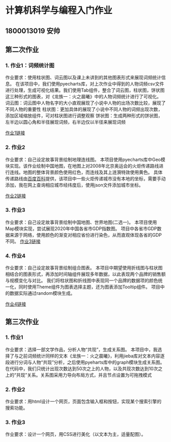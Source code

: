 # 计算机科学与编程入门作业
## 1800013019 安帅

## 第二次作业

### 1. 作业1：词频统计图

作业要求：使用柱状图、词云图以及课上未讲到的其他图表形式来展现词频统计信息。
在该项目中，我们使用pyecharts库，对上次作业中得到的人物词频csv文件进行处理，生成可视化结果。我们使用Tab组件，整合了词云图，柱状图，饼状图这三种形式的图表，对《龙族一：火之晨曦》中的人物词频统计进行了可视化。
词云图：词云图中人物名字的大小直观展现了小说中人物的出场次数比较，展现了不同人物的重要性
柱状图：更加具体的展现了小说中不同人物的词频出现次数，添加区域缩放组件，可对柱状图进行调整观察
饼状图：生成两种形式的饼状图，左半边以圆心角和半径展现词频，右半边仅以半径来展现词频

[作业1链接](https://asjeff.github.io/frequency.html)

### 2. 作业2

作业要求：自己设定故事背景绘制地理连线图。
本项目使用pyecharts库中Geo模块实现。该作业绘制中国地图，在地图上对2008年北京奥运会的火炬传递路线进行连线。地图的整体背景颜色使用红色，而连线及其上涟漪特效使用黄色。
具体传递路线由[百度百科](https://baike.baidu.com/item/北京奥运会火炬传递路线/3827650?fr=aladdin)提供，该项目中一些火炬传递城市没有本地的坐标，需要手动添加，我在网上查询相应城市经纬度后，使用json文件添加城市坐标。

[作业2链接](https://asjeff.github.io/geo_line.html)

### 3. 作业3

作业要求：自己设定故事背景绘制中国地图、世界地图(二选一)。
本项目使用Map模块实现，尝试展现2020年中国各省市GDP指数图。
项目中各省市GDP数据来源于网络，使用颜色的渐变对相应省份进行染色，从而直观体现各省的GDP不同。
[作业3链接](https://asjeff.github.io/china_map.html)

### 4. 作业4

作业要求：自己设定故事背景绘制组合图表。
本项目中期望使用折线图与柱状图相结合的图表形式，再添加时间轴组件展现多年数据，以此表现两个品牌的销售额与规模变化与对比。
我们将柱状图和折线图中表现同一个品牌的数据项的颜色统一化，同时使用Theme组件为图表选择主题，还为图表添加Tooltip组件。
项目中的数据实际通过random模块生成。

[作业4链接](https://asjeff.github.io/multi.html)

## 第三次作业
### 1. 作业1

作业要求：选择一部文学作品，分析人物“共现”，生成关系图。
本项目中，我选择了与之前词频统计同样的文本《龙族一：火之晨曦》，利用jieba库对文本内容逐段进行分词与人物“共现”分析，之后使用pyeharts库中的graph模块生成关系图。
在代码中，我们只统计出现次数达到50次之上的人物，以及共现次数达到10次之上的“共现”关系。关系图采用力导向布局方式，并且节点设置为可拖拽模式

### 2. 作业2

作业要求：用html设计一个网页，页面包含输入框和按钮，实现某个搜索引擎的搜索功能。


### 3. 作业3

作业要求：设计一个网页，用CSS进行美化（以文本为主，适量配图）。

